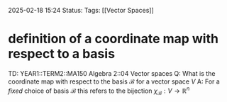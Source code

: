 2025-02-18 15:24
Status: 
Tags: [[Vector Spaces]]
# definition of a coordinate map with respect to a basis

TD: YEAR1::TERM2::MA150 Algebra 2::04 Vector spaces 
Q: What is the coordinate map with respect to the basis $\mathcal B$ for a vector space $V$
A: For a _fixed_ choice of basis $\mathcal B$ this refers to the bijection $\chi_{\mathcal{B}} : V \rightarrow \mathbb{R}^n$
<!--ID: 1739892348666-->

